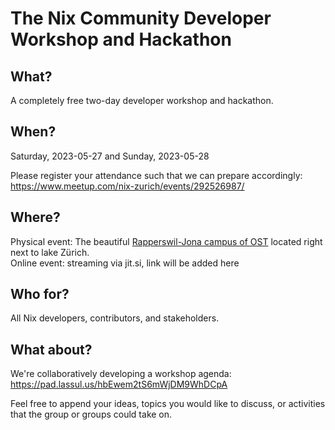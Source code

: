 # The Nix Community Developer Workshop and Hackathon

## What?
A completely free two-day developer workshop and hackathon.

## When?
Saturday, 2023-05-27 and Sunday, 2023-05-28

Please register your attendance such that we can prepare accordingly: https://www.meetup.com/nix-zurich/events/292526987/

## Where?
Physical event: The beautiful [Rapperswil-Jona campus of OST](https://www.openstreetmap.org/way/34754484#map=19/47.22311/8.81650) located right next to lake Zürich.<br>
Online event: streaming via jit.si, link will be added here

## Who for?
All Nix developers, contributors, and stakeholders.

## What about?

We're collaboratively developing a workshop agenda: https://pad.lassul.us/hbEwem2tS6mWjDM9WhDCpA

Feel free to append your ideas, topics you would like to discuss, or activities that the group or groups could take on.
